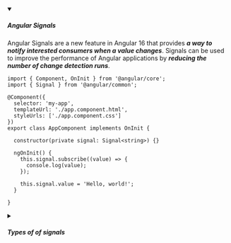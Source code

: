 <!-- https://brandfolder.com/workbench/extract-text-from-image -->
<!-- ![for root](/img/interviews/angular/forroot.png) -->

<details open>
<summary><h5>Angular Signals</h5></summary>

Angular Signals are a new feature in Angular 16 that provides ***a way to notify interested consumers when a value changes***. Signals can be used to improve the performance of Angular applications by ***reducing the number of change detection runs***.

```tsx
import { Component, OnInit } from '@angular/core';
import { Signal } from '@angular/common';

@Component({
  selector: 'my-app',
  templateUrl: './app.component.html',
  styleUrls: ['./app.component.css']
})
export class AppComponent implements OnInit {

  constructor(private signal: Signal<string>) {}

  ngOnInit() {
    this.signal.subscribe((value) => {
      console.log(value);
    });

    this.signal.value = 'Hello, world!';
  }

}

```
</details>

<details>
<summary><h5>Types of of signals</h5></summary>

**Writable signal:**

Writable signals are ***signals that can be changed*** by consumers. When a writable signal is changed, all of its consumers will be notified of the change.

```tsx
import { Signal } from '@angular/common';

const mySignal = new Signal<string>();

mySignal.value = 'Hello, world!';

mySignal.subscribe((value) => {
  console.log(value);
});
```

In this example, we create a writable signal called `mySignal` and set its initial value to `'Hello, world!'`. We then subscribe to the signal and print the value of the signal to the console when it changes.

**Computed signal:**

Computed signals are signals that ***are derived from other signals***. When one of the signals that a computed signal is derived from changes, the computed signal will be automatically updated.

```tsx
import { Signal } from '@angular/common';

const mySignal1 = new Signal<string>();
const mySignal2 = new Signal<string>();

const myComputedSignal = computed(() => {
  return mySignal1.value + mySignal2.value;
});

mySignal1.value = 'Hello';
mySignal2.value = 'World!';

console.log(myComputedSignal.value); // HelloWorld!
```

In this example, we create two writable signals called `mySignal1` and `mySignal2`. We then create a computed signal called `myComputedSignal` that is derived from the values of `mySignal1` and `mySignal2`. When the values of `mySignal1` and `mySignal2` change, the value of `myComputedSignal` will be automatically updated.

</details>
